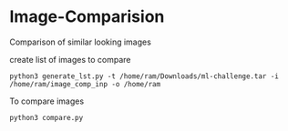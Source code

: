 # Image-Comparision
Comparison of similar looking images

create list of images to compare

```
python3 generate_lst.py -t /home/ram/Downloads/ml-challenge.tar -i /home/ram/image_comp_inp -o /home/ram
```
To compare images

```
python3 compare.py 
```